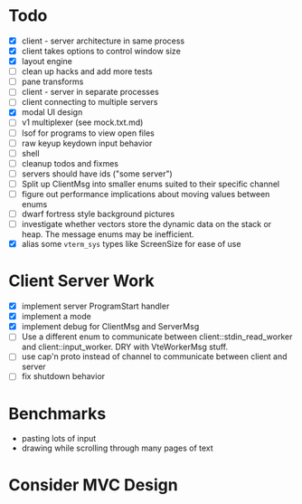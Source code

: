 Todo
====

* [x] client - server architecture in same process
* [x] client takes options to control window size
* [x] layout engine
* [ ] clean up hacks and add more tests
* [ ] pane transforms
* [ ] client - server in separate processes
* [ ] client connecting to multiple servers
* [x] modal UI design
* [ ] v1 multiplexer (see mock.txt.md)
* [ ] lsof for programs to view open files
* [ ] raw keyup keydown input behavior
* [ ] shell
* [ ] cleanup todos and fixmes
* [ ] servers should have ids ("some server")
* [ ] Split up ClientMsg into smaller enums suited to their specific
  channel
* [ ] figure out performance implications about moving values between enums
* [ ] dwarf fortress style background pictures
* [ ] investigate whether vectors store the dynamic data on the stack or
  heap. The message enums may be inefficient.
* [x] alias some `vterm_sys` types like ScreenSize for ease of use

Client Server Work
==================

* [x] implement server ProgramStart handler
* [x] implement a mode
* [x] implement debug for ClientMsg and ServerMsg
* [ ] Use a different enum to communicate between
  client::stdin\_read\_worker and client::input\_worker. DRY with
  VteWorkerMsg stuff.
* [ ] use cap'n proto instead of channel to communicate between client
      and server
* [ ] fix shutdown behavior

Benchmarks
==========

* pasting lots of input
* drawing while scrolling through many pages of text

Consider MVC Design
===================
